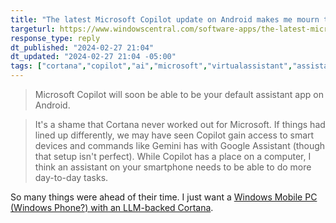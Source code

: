 ```yaml
---
title: "The latest Microsoft Copilot update on Android makes me mourn the death of Cortana"
targeturl: https://www.windowscentral.com/software-apps/the-latest-microsoft-copilot-update-on-android-makes-me-mourn-the-death-of-cortana
response_type: reply
dt_published: "2024-02-27 21:04"
dt_updated: "2024-02-27 21:04 -05:00"
tags: ["cortana","copilot","ai","microsoft","virtualassistant","assistant","chatbot"]
---
```


> Microsoft Copilot will soon be able to be your default assistant app on Android. 

> It's a shame that Cortana never worked out for Microsoft. If things had lined up differently, we may have seen Copilot gain access to smart devices and commands like Gemini has with Google Assistant (though that setup isn't perfect). While Copilot has a place on a computer, I think an assistant on your smartphone needs to be able to do more day-to-day tasks.

So many things were ahead of their time. I just want a [Windows Mobile PC (Windows Phone?) with an LLM-backed Cortana](/responses/windows-12-mobile-concept/).
